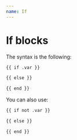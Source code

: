 ```yaml
---
name: If
---
```


# If blocks

The syntax is the following:

```html
{{ if .var }}

{{ else }}

{{ end }}
```

You can also use:

```html
{{ if not .var }}

{{ else }}

{{ end }}
```